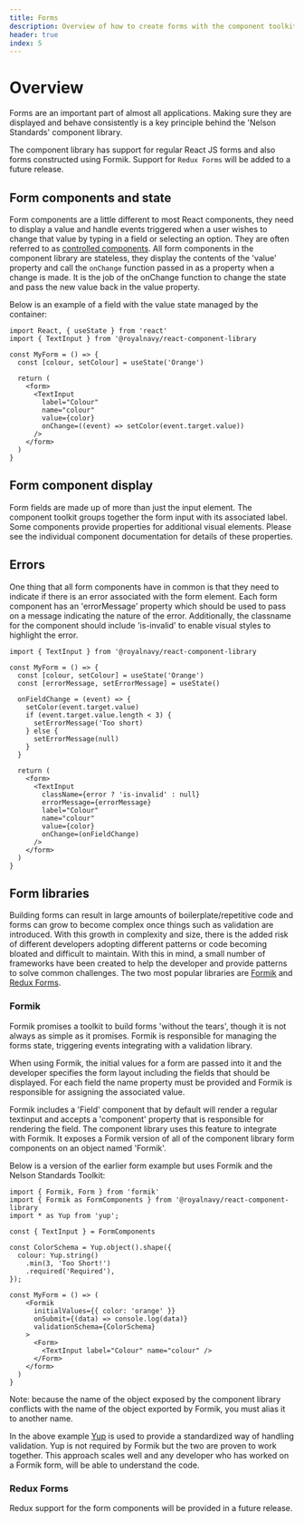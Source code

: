 ```yaml
---
title: Forms
description: Overview of how to create forms with the component toolkit
header: true
index: 5
---
```


# Overview

Forms are an important part of almost all applications. Making sure they are displayed and behave consistently is a key principle behind the 'Nelson Standards' component library.

The component library has support for regular React JS forms and also forms constructed using Formik. Support for `Redux Forms` will be added to a future release.

## Form components and state

Form components are a little different to most React components, they need to display a value and handle events triggered when a user wishes to change that value by typing in a field or selecting an option. They are often referred to as [controlled components](https://reactjs.org/docs/forms.html#controlled-components). All form components in the component library are stateless, they display the contents of the 'value' property and call the `onChange` function passed in as a property when a change is made. It is the job of the onChange function to change the state and pass the new value back in the value property.

Below is an example of a field with the value state managed by the container:

```
import React, { useState } from 'react'
import { TextInput } from '@royalnavy/react-component-library

const MyForm = () => {
  const [colour, setColour] = useState('Orange')

  return (
    <form>
      <TextInput 
        label="Colour" 
        name="colour"
        value={color} 
        onChange=((event) => setColor(event.target.value)) 
      />
    </form>
  )
}
```

## Form component display

Form fields are made up of more than just the input element. The component toolkit groups together the form input with its associated label. Some components provide properties for additional visual elements. Please see the individual component documentation for details of these properties.

## Errors

One thing that all form components have in common is that they need to indicate if there is an error associated with the form element. Each form component has an 'errorMessage' property which should be used to pass on a message indicating the nature of the error. Additionally, the classname for the component should include 'is-invalid' to enable visual styles to highlight the error.

```
import { TextInput } from '@royalnavy/react-component-library

const MyForm = () => {
  const [colour, setColour] = useState('Orange')
  const [errorMessage, setErrorMessage] = useState()

  onFieldChange = (event) => {
    setColor(event.target.value)
    if (event.target.value.length < 3) {
      setErrorMessage('Too short)
    } else {
      setErrorMessage(null)
    }
  }

  return (
    <form>
      <TextInput 
        className={error ? 'is-invalid' : null}
        errorMessage={errorMessage}
        label="Colour"
        name="colour"
        value={color} 
        onChange=(onFieldChange) 
      />
    </form>
  )
}
```

## Form libraries

Building forms can result in large amounts of boilerplate/repetitive code and forms can grow to become complex once things such as validation are introduced. With this growth in complexity and size, there is the added risk of different developers adopting different patterns or code becoming bloated and difficult to maintain. With this in mind, a small number of frameworks have been created to help the developer and provide patterns to solve common challenges. The two most popular libraries are [Formik](https://jaredpalmer.com/formik/) and [Redux Forms](https://redux-form.com).

### Formik

Formik promises a toolkit to build forms 'without the tears', though it is not always as simple as it promises. Formik is responsible for managing the forms state, triggering events integrating with a validation library.

When using Formik, the initial values for a form are passed into it and the developer specifies the form layout including the fields that should be displayed. For each field the name property must be provided and Formik is responsible for assigning the associated value.

Formik includes a 'Field' component that by default will render a regular textinput and accepts a 'component' property that is responsible for rendering the field. The component library uses this feature to integrate with Formik. It exposes a Formik version of all of the component library form components on an object named 'Formik'.

Below is a version of the earlier form example but uses Formik and the Nelson Standards Toolkit:

```
import { Formik, Form } from 'formik'
import { Formik as FormComponents } from '@royalnavy/react-component-library
import * as Yup from 'yup';

const { TextInput } = FormComponents

const ColorSchema = Yup.object().shape({
  colour: Yup.string()
    .min(3, 'Too Short!')
    .required('Required'),
});

const MyForm = () => (
    <Formik 
      initialValues={{ color: 'orange' }} 
      onSubmit={(data) => console.log(data)}
      validationSchema={ColorSchema}
    >
      <Form>
        <TextInput label="Colour" name="colour" />
      </Form>
    </form>
  )
}
```

Note: because the name of the object exposed by the component library conflicts with the name of the object exported by Formik, you must alias it to another name.

In the above example [Yup](https://github.com/jquense/yup) is used to provide a standardized way of handling validation. Yup is not required by Formik but the two are proven to work together. This approach scales well and any developer who has worked on a Formik form, will be able to understand the code.

### Redux Forms

Redux support for the form components will be provided in a future release.
